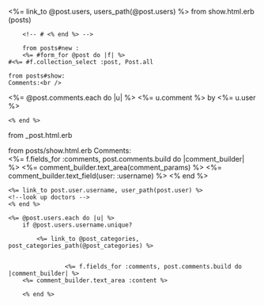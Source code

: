 <%= link_to @post.users, users_path(@post.users) %> from show.html.erb (posts)
<!-- 
		<% Category.all.each do |c| %>
		<p>
			<label for="category_id_<%= c.id %>"><%= c.name %></label>
			<input type="checkbox" name="post[category_ids][]" value="<%= c.id %>" id="category_id_<%= c.id %>">
		</p> -->
		<!-- # <% end %> -->

		from posts#new : 
		<%= #form_for @post do |f| %>
	#<%= #f.collection_select :post, Post.all 

	from posts#show:
	Comments:<br />

<%= @post.comments.each do |u| %>
	<%= u.comment %> by <%= u.user %>

	<% end %>

from _post.html.erb
	<!--# <%= comment.content %>
    # <%= user.username %> -->


from posts/show.html.erb
Comments: <br />
	<%= f.fields_for :comments, post.comments.build do |comment_builder| %>
		<%= comment_builder.text_area(comment_params) %>
		<%= comment_builder.text_field(user: :username) %>
	<% end %>


	<%= link_to post.user.username, user_path(post.user) %> 
	<!--look up doctors -->
	<% end %>

	<%= @post.users.each do |u| %>
		if @post.users.username.unique? 

			<%= link_to @post_categories, post_categories_path(@post_categories) %>


					<%= f.fields_for :comments, post.comments.build do |comment_builder| %>
  		<%= comment_builder.text_area :content %>

  		<% end %>
